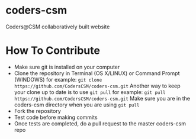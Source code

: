 # coders-csm
Coders@CSM collaboratively built website



# How To Contribute
- Make sure git is installed on your computer
- Clone the repository in Terminal (OS X/LINUX) or Command Prompt (WINDOWS) for example:
  `git clone https://github.com/CodersCSM/coders-csm.git`
  Another way to keep your clone up to date is to use  `git pull` for example:
  `git pull https://github.com/CodersCSM/coders-csm.git`
  Make sure you are in the coders-csm directory when you are using `git pull`
- Fork the repository
- Test code before making commits
- Once tests are completed, do a pull request to the master coders-csm repo
